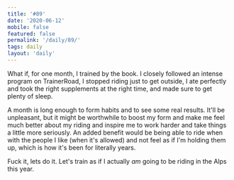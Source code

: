 ```yaml
---
title: '#89'
date: '2020-06-12'
mobile: false
featured: false
permalink: '/daily/89/'
tags: daily
layout: 'daily'
---
```


What if, for one month, I trained by the book. I closely followed an intense program on TrainerRoad, I stopped riding just to get outside, I ate perfectly and took the right supplements at the right time, and made sure to get plenty of sleep.

A month is long enough to form habits and to see some real results. It'll be unpleasant, but it might be worthwhile to boost my form and make me feel much better about my riding and inspire me to work harder and take things a little more seriously. An added benefit would be being able to ride when with the people I like (when it's allowed) and not feel as if I'm holding them up, which is how it's been for literally years.

Fuck it, lets do it. Let's train as if I actually _am_ going to be riding in the Alps this year.
